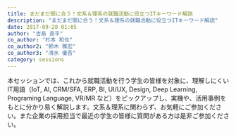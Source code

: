 ```yaml
---
title: まだまだ間に合う！文系＆理系の就職活動に役立つITキーワード解説
description: "まだまだ間に合う！文系＆理系の就職活動に役立つITキーワード解説"
date: 2017-09-28 01:05
author: "吉島 良平"
co_author: "杉本 和也"
co_author2: "鈴木 雅宏"
co_author3: "清水 優吾"
category: sessions
---
```

本セッションでは、これから就職活動を行う学生の皆様を対象に、理解しにくいIT用語（IoT, AI, CRM/SFA, ERP, BI, UI/UX, Design, Deep Learning, Programing Language, VR/MR など）をピックアップし、実機や、活用事例をもとに分かり易く解説します。文系＆理系に関わらず、お気軽にご参加ください。また企業の採用担当で最近の学生の皆様に質問がある方は是非ご参加ください。